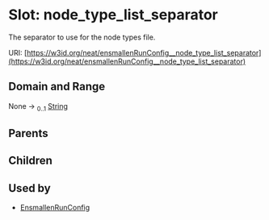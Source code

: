
# Slot: node_type_list_separator


The separator to use for the node types file.

URI: [https://w3id.org/neat/ensmallenRunConfig__node_type_list_separator](https://w3id.org/neat/ensmallenRunConfig__node_type_list_separator)


## Domain and Range

None &#8594;  <sub>0..1</sub> [String](types/String.md)

## Parents


## Children


## Used by

 * [EnsmallenRunConfig](EnsmallenRunConfig.md)
